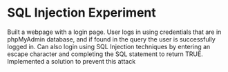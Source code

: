 # SQL Injection Experiment
Built a webpage with a login page. User logs in using credentials that are in phpMyAdmin database, and if found in the query the user is successfully logged in.
Can also login using SQL Injection techniques by entering an escape character and completing the SQL statement to return TRUE. Implemented a solution to prevent this attack
